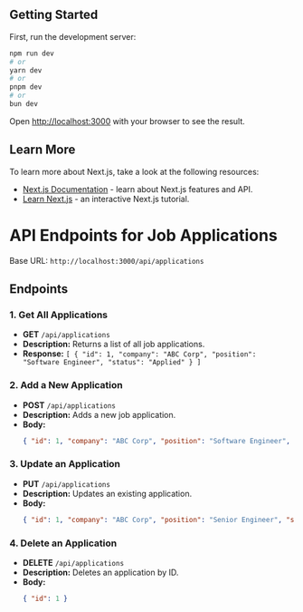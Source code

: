 ## Getting Started

First, run the development server:

```bash
npm run dev
# or
yarn dev
# or
pnpm dev
# or
bun dev
```

Open [http://localhost:3000](http://localhost:3000) with your browser to see the result.

## Learn More

To learn more about Next.js, take a look at the following resources:

- [Next.js Documentation](https://nextjs.org/docs) - learn about Next.js features and API.
- [Learn Next.js](https://nextjs.org/learn) - an interactive Next.js tutorial.


# API Endpoints for Job Applications

Base URL: `http://localhost:3000/api/applications`

## Endpoints

### 1. Get All Applications
- **GET** `/api/applications`
- **Description:** Returns a list of all job applications.
- **Response:** `[ { "id": 1, "company": "ABC Corp", "position": "Software Engineer", "status": "Applied" } ]`

### 2. Add a New Application
- **POST** `/api/applications`
- **Description:** Adds a new job application.
- **Body:**
  ```json
  { "id": 1, "company": "ABC Corp", "position": "Software Engineer", "status": "Applied" }

### 3. Update an Application
- **PUT** `/api/applications`
- **Description:** Updates an existing application.
- **Body:**
  ```json
  { "id": 1, "company": "ABC Corp", "position": "Senior Engineer", "status": "Interview" }

### 4. Delete an Application
- **DELETE** `/api/applications`
- **Description:** Deletes an application by ID.
- **Body:**
  ```json
  { "id": 1 }
